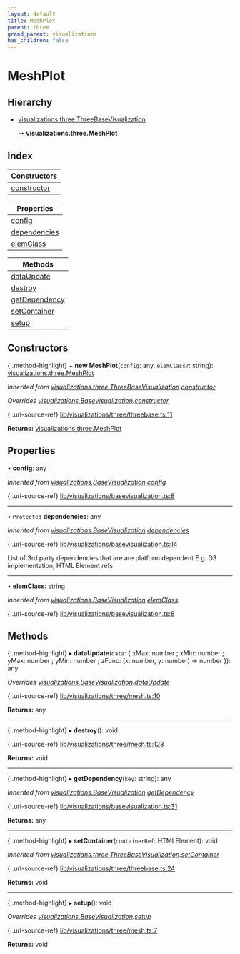 ```yaml
---
layout: default
title: MeshPlot
parent: three
grand_parent: visualizations
has_children: false
---
```


# MeshPlot

## Hierarchy

* [visualizations.three.ThreeBaseVisualization](/docs/classes/visualizations_three_threebasevisualization)

  ↳ **visualizations.three.MeshPlot**

## Index

| Constructors |
|-----------|
| [constructor](#constructor) |

| Properties |
|-----------|
| [config](#config) |
| [dependencies](#dependencies) |
| [elemClass](#elemclass) |

| Methods |
|-----------|
| [dataUpdate](#dataupdate) |
| [destroy](#destroy) |
| [getDependency](#getdependency) |
| [setContainer](#setcontainer) |
| [setup](#setup) |

## Constructors

{:.method-highlight}
\+ **new MeshPlot**(`config`: any, `elemClass?`: string): [visualizations.three.MeshPlot](/docs/classes/visualizations_three_meshplot)

*Inherited from [visualizations.three.ThreeBaseVisualization](/docs/classes/visualizations_three_threebasevisualization).[constructor](/docs/classes/visualizations_three_threebasevisualization#constructor)*

*Overrides [visualizations.BaseVisualization](/docs/classes/visualizations_basevisualization).[constructor](/docs/classes/visualizations_basevisualization#constructor)*

{:.url-source-ref}
[lib/visualizations/three/threebase.ts:11](https://github.com/ascentcore/dataspot/blob/b02167c/lib/visualizations/three/threebase.ts#L11)

**Returns:** [visualizations.three.MeshPlot](/docs/classes/visualizations_three_meshplot)

## Properties

•  **config**: any

*Inherited from [visualizations.BaseVisualization](/docs/classes/visualizations_basevisualization).[config](/docs/classes/visualizations_basevisualization#config)*

{:.url-source-ref}
[lib/visualizations/basevisualization.ts:8](https://github.com/ascentcore/dataspot/blob/b02167c/lib/visualizations/basevisualization.ts#L8)

___

• `Protected` **dependencies**: any

*Inherited from [visualizations.BaseVisualization](/docs/classes/visualizations_basevisualization).[dependencies](/docs/classes/visualizations_basevisualization#dependencies)*

{:.url-source-ref}
[lib/visualizations/basevisualization.ts:14](https://github.com/ascentcore/dataspot/blob/b02167c/lib/visualizations/basevisualization.ts#L14)

List of 3rd party dependencies that are are platform dependent
E.g. D3 implementation, HTML Element refs

___

•  **elemClass**: string

*Inherited from [visualizations.BaseVisualization](/docs/classes/visualizations_basevisualization).[elemClass](/docs/classes/visualizations_basevisualization#elemclass)*

{:.url-source-ref}
[lib/visualizations/basevisualization.ts:8](https://github.com/ascentcore/dataspot/blob/b02167c/lib/visualizations/basevisualization.ts#L8)

## Methods

{:.method-highlight}
▸ **dataUpdate**(`data`: { xMax: number ; xMin: number ; yMax: number ; yMin: number ; zFunc: (x: number, y: number) => number  }): any

*Overrides [visualizations.BaseVisualization](/docs/classes/visualizations_basevisualization).[dataUpdate](/docs/classes/visualizations_basevisualization#dataupdate)*

{:.url-source-ref}
[lib/visualizations/three/mesh.ts:10](https://github.com/ascentcore/dataspot/blob/b02167c/lib/visualizations/three/mesh.ts#L10)

**Returns:** any

___

{:.method-highlight}
▸ **destroy**(): void

{:.url-source-ref}
[lib/visualizations/three/mesh.ts:128](https://github.com/ascentcore/dataspot/blob/b02167c/lib/visualizations/three/mesh.ts#L128)

**Returns:** void

___

{:.method-highlight}
▸ **getDependency**(`key`: string): any

*Inherited from [visualizations.BaseVisualization](/docs/classes/visualizations_basevisualization).[getDependency](/docs/classes/visualizations_basevisualization#getdependency)*

{:.url-source-ref}
[lib/visualizations/basevisualization.ts:31](https://github.com/ascentcore/dataspot/blob/b02167c/lib/visualizations/basevisualization.ts#L31)

**Returns:** any

___

{:.method-highlight}
▸ **setContainer**(`containerRef`: HTMLElement): void

*Inherited from [visualizations.three.ThreeBaseVisualization](/docs/classes/visualizations_three_threebasevisualization).[setContainer](/docs/classes/visualizations_three_threebasevisualization#setcontainer)*

{:.url-source-ref}
[lib/visualizations/three/threebase.ts:24](https://github.com/ascentcore/dataspot/blob/b02167c/lib/visualizations/three/threebase.ts#L24)

**Returns:** void

___

{:.method-highlight}
▸ **setup**(): void

*Overrides [visualizations.BaseVisualization](/docs/classes/visualizations_basevisualization).[setup](/docs/classes/visualizations_basevisualization#setup)*

{:.url-source-ref}
[lib/visualizations/three/mesh.ts:7](https://github.com/ascentcore/dataspot/blob/b02167c/lib/visualizations/three/mesh.ts#L7)

**Returns:** void
